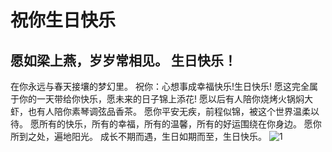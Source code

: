 # 祝你生日快乐
## 愿如梁上燕，岁岁常相见。 生日快乐！
在你永远与春天接壤的梦幻里。 祝你：心想事成幸福快乐!生日快乐!
愿这完全属于你的一天带给你快乐，愿未来的日子锦上添花!
愿以后有人陪你烧烤火锅焖大虾，也有人陪你素琴调弦品香茶。
愿你平安无疾，前程似锦，被这个世界温柔以待。
愿所有的快乐，所有的幸福，所有的温馨，所有的好运围绕在你身边。
愿你所到之处，遍地阳光。
成长不期而遇，生日如期而至，生日快乐。
![1](https://github.com/user-attachments/assets/4256601f-60e6-403d-a807-9e386c2ed09e)
